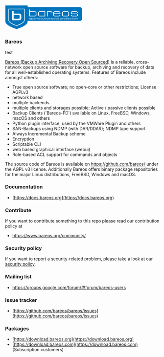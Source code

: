 # <img src="https://raw.githubusercontent.com/bareos/bareos/master/docs/manuals/images/bareos-full-logo.png" alt="Bareos" width="50%" height="50%" />

### Bareos


test

[Bareos (Backup Archiving Recovery Open Sourced)](https://www.bareos.org/) is a reliable, cross-network open source software for backup, archiving and recovery of data for all well-established operating systems. Features of Bareos include amongst others:

- True open source software; no open-core or other restrictions; License AGPLv3
- network based
- multiple backends
- multiple clients and storages possible; Active / passive clients possible
- Backup Clients ('Bareos-FD') available on Linux, FreeBSD, Windows, macOS and others
- Python plugin interface, used by the VMWare Plugin and others
- SAN-Backups using NDMP (with DAR/DDAR); NDMP tape support
- Always Incremental Backup scheme
- Encryption
- Scriptable CLI
- web based graphical interface (webui)
- Role-based ACL support for commands and objects

The source code of Bareos is available on https://github.com/bareos/ under the AGPL v3 license.
Additionally Bareos offers binary package repositories for the major Linux distributions, FreeBSD, Windows and macOS.


### Documentation

  * [https://docs.bareos.org](https://docs.bareos.org)

### Contribute

If you want to contribute something to this repo please read our contribution
policy at

  * https://www.bareos.org/community/

### Security policy

If you want to report a security-related problem, please take a look at our [security policy](https://github.com/bareos/bareos/security/policy).

### Mailing list

 * https://groups.google.com/forum/#!forum/bareos-users

### Issue tracker

  * [https://github.com/bareos/bareos/issues](https://github.com/bareos/bareos/issues)

### Packages

  * [https://download.bareos.org](https://download.bareos.org)
  * [https://download.bareos.com](https://download.bareos.com) (Subscription customers)
